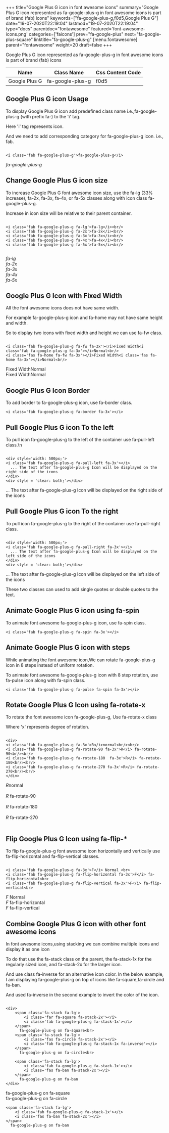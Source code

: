 +++
title="Google Plus G icon in font awesome icons"
summary="Google Plus G icon represented as fa-google-plus-g in font awesome icons is part of brand (fab) icons"
keywords=["fa-google-plus-g,f0d5,Google Plus G"]
date="19-07-2020T22:19:04"
lastmod="19-07-2020T22:19:04"
type="docs"
parentdoc="fontawesome"
featured='font-awesome-icons.png'
categories=['faicons']
prev="fa-google-plus"
next="fa-google-plus-square"
linktitle="fa-google-plus-g"
[menu.fontawesome]
parent="fontawesome"
weight=20
draft=false
+++


Google Plus G icon represented as fa-google-plus-g in font awesome icons is part of brand (fab) icons

<div class='table-responsive'><table class='table'><thead><tr><th>Name</th><th>Class Name</th><th>Css Content Code</th></tr></thead><tbody><tr><td>Google Plus G</td><td>fa-google-plus-g</td><td>f0d5</td></tr></tbody></table></div>



## Google Plus G icon Usage

To display Google Plus G icon add predefined class name i.e.,fa-google-plus-g (with prefix fa-) to the 'i' tag.

Here 'i' tag represents icon.

And we need to add corresponding category for fa-google-plus-g icon. i.e., fab.


```

<i class='fab fa-google-plus-g'>fa-google-plus-g</i>
```

<i class='fab fa-google-plus-g'>fa-google-plus-g</i>




## Change Google Plus G icon size
To increase Google Plus G font awesome icon size, use the fa-lg (33% increase), fa-2x, fa-3x, fa-4x, or fa-5x classes along with icon class fa-google-plus-g.

Increase in icon size will be relative to their parent container. 

```

<i class='fab fa-google-plus-g fa-lg'>fa-lg</i><br/>
<i class='fab fa-google-plus-g fa-2x'>fa-2x</i><br/>
<i class='fab fa-google-plus-g fa-3x'>fa-3x</i><br/>
<i class='fab fa-google-plus-g fa-4x'>fa-4x</i><br/>
<i class='fab fa-google-plus-g fa-5x'>fa-5x</i><br/>
            
```

<i class='fab fa-google-plus-g fa-lg'>fa-lg</i><br/>
<i class='fab fa-google-plus-g fa-2x'>fa-2x</i><br/>
<i class='fab fa-google-plus-g fa-3x'>fa-3x</i><br/>
<i class='fab fa-google-plus-g fa-4x'>fa-4x</i><br/>
<i class='fab fa-google-plus-g fa-5x'>fa-5x</i><br/>
            



## Google Plus G Icon with Fixed Width 

All the font awesome icons does not have same width.

For example fa-google-plus-g icon and fa-home may not have same height and width.

So to display two icons with fixed width and height we can use fa-fw class.


```

<i class='fab fa-google-plus-g fa-fw fa-3x'></i>Fixed Width<i class='fab fa-google-plus-g fa-3x'></i>Normal<br/>
<i class='fas fa-home fa-fw fa-3x'></i>Fixed Width<i class='fas fa-home fa-3x'></i>Normal<br/>
```

<i class='fab fa-google-plus-g fa-fw fa-3x'></i>Fixed Width<i class='fab fa-google-plus-g fa-3x'></i>Normal<br/>
<i class='fas fa-home fa-fw fa-3x'></i>Fixed Width<i class='fas fa-home fa-3x'></i>Normal<br/>



## Google Plus G Icon Border 

To add border to fa-google-plus-g icon, use fa-border class.


```
<i class='fab fa-google-plus-g fa-border fa-3x'></i>

```
<i class='fab fa-google-plus-g fa-border fa-3x'></i>





## Pull Google Plus G icon To the left

To pull icon fa-google-plus-g to the left of the container use fa-pull-left class.\n

```

<div style='width: 500px;'>
<i class='fab fa-google-plus-g fa-pull-left fa-3x'></i>
  ... The text after fa-google-plus-g Icon will be displayed on the right side of the icons
</div>
<div style = 'clear: both;'></div>
```

<div style='width: 500px;'>
<i class='fab fa-google-plus-g fa-pull-left fa-3x'></i>
  ... The text after fa-google-plus-g Icon will be displayed on the right side of the icons
</div>
<div style = 'clear: both;'></div>




## Pull Google Plus G icon To the right
To pull icon fa-google-plus-g to the right of the container use fa-pull-right class.

```

<div style='width: 500px;'>
<i class='fab fa-google-plus-g fa-pull-right fa-3x'></i>
  ... The text after fa-google-plus-g Icon will be displayed on the left side of the icons
</div>
<div style = 'clear: both;'></div>
```

<div style='width: 500px;'>
<i class='fab fa-google-plus-g fa-pull-right fa-3x'></i>
  ... The text after fa-google-plus-g Icon will be displayed on the left side of the icons
</div>
<div style = 'clear: both;'></div>

These two classes can used to add single quotes or double quotes to the text.


## Animate Google Plus G icon using fa-spin
To animate font awesome fa-google-plus-g icon, use fa-spin class.

```
<i class='fab fa-google-plus-g fa-spin fa-3x'></i>
```
<i class='fab fa-google-plus-g fa-spin fa-3x'></i>




## Animate Google Plus G icon with steps
While animating the font awesome icon,We can rotate fa-google-plus-g icon in 8 steps instead of uniform rotation.

To animate font awesome fa-google-plus-g icon with 8 step rotation, use fa-pulse icon along with fa-spin class.


```
<i class='fab fa-google-plus-g fa-pulse fa-spin fa-3x'></i>

```
<i class='fab fa-google-plus-g fa-pulse fa-spin fa-3x'></i>





## Rotate Google Plus G Icon using fa-rotate-x
To rotate the font awesome icon fa-google-plus-g, Use fa-rotate-x class

Where 'x' represents degree of rotation.


```

<div>
<i class='fab fa-google-plus-g fa-3x'>R</i>normal<br/><br/>
<i class='fab fa-google-plus-g fa-rotate-90 fa-3x'>R</i> fa-rotate-90<br/><br/> 
<i class='fab fa-google-plus-g fa-rotate-180  fa-3x'>R</i> fa-rotate-180<br/><br/> 
<i class='fab fa-google-plus-g fa-rotate-270 fa-3x'>R</i> fa-rotate-270<br/><br/>
</div>
```

<div>
<i class='fab fa-google-plus-g fa-3x'>R</i>normal<br/><br/>
<i class='fab fa-google-plus-g fa-rotate-90 fa-3x'>R</i> fa-rotate-90<br/><br/> 
<i class='fab fa-google-plus-g fa-rotate-180  fa-3x'>R</i> fa-rotate-180<br/><br/> 
<i class='fab fa-google-plus-g fa-rotate-270 fa-3x'>R</i> fa-rotate-270<br/><br/>
</div>




## Flip Google Plus G Icon using fa-flip-*
To flip fa-google-plus-g font awesome icon horizontally and vertically use fa-flip-horizontal and fa-flip-vertical classes. 

```

<i class='fab fa-google-plus-g fa-3x'>F</i> Normal <br>
<i class='fab fa-google-plus-g fa-flip-horizontal fa-3x'>F</i> fa-flip-horizontal<br>
<i class='fab fa-google-plus-g fa-flip-vertical fa-3x'>F</i> fa-flip-vertical<br>
```

<i class='fab fa-google-plus-g fa-3x'>F</i> Normal <br>
<i class='fab fa-google-plus-g fa-flip-horizontal fa-3x'>F</i> fa-flip-horizontal<br>
<i class='fab fa-google-plus-g fa-flip-vertical fa-3x'>F</i> fa-flip-vertical<br>




## Combine Google Plus G icon with other font awesome icons
In font awesome icons,using stacking we can combine multiple icons and display it as one icon 

To do that use the fa-stack class on the parent, the fa-stack-1x for the regularly sized icon, and fa-stack-2x for the larger icon.

And use class fa-inverse for an alternative icon color. 
In the below example, I am displaying fa-google-plus-g on top of icons like fa-square,fa-circle and fa-ban.

And used fa-inverse in the second example to invert the color of the icon.

```

<div>
    <span class='fa-stack fa-lg'>
        <i class='far fa-square fa-stack-2x'></i>
        <i class='fab fa-google-plus-g fa-stack-1x'></i>
    </span>
      fa-google-plus-g on fa-square<br>
    <span class='fa-stack fa-lg'>
        <i class='fas fa-circle fa-stack-2x'></i>
        <i class='fab fa-google-plus-g fa-stack-1x fa-inverse'></i>
    </span>
      fa-google-plus-g on fa-circle<br>

    <span class='fa-stack fa-lg'>
        <i class='fab fa-google-plus-g fa-stack-1x'></i>
        <i class='fas fa-ban fa-stack-2x'></i>
    </span>
      fa-google-plus-g on fa-ban
</div>
```

<div>
    <span class='fa-stack fa-lg'>
        <i class='far fa-square fa-stack-2x'></i>
        <i class='fab fa-google-plus-g fa-stack-1x'></i>
    </span>
      fa-google-plus-g on fa-square<br>
    <span class='fa-stack fa-lg'>
        <i class='fas fa-circle fa-stack-2x'></i>
        <i class='fab fa-google-plus-g fa-stack-1x fa-inverse'></i>
    </span>
      fa-google-plus-g on fa-circle<br>

    <span class='fa-stack fa-lg'>
        <i class='fab fa-google-plus-g fa-stack-1x'></i>
        <i class='fas fa-ban fa-stack-2x'></i>
    </span>
      fa-google-plus-g on fa-ban
</div>






